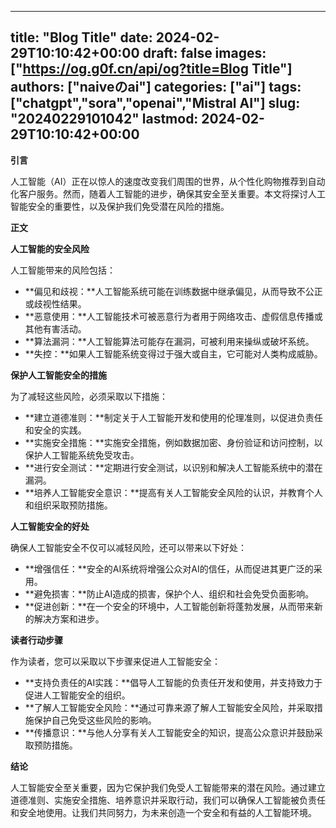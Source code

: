 
---
title: "Blog Title"
date: 2024-02-29T10:10:42+00:00
draft: false
images: ["https://og.g0f.cn/api/og?title=Blog Title"]
authors: ["naiveのai"]
categories: ["ai"]
tags: ["chatgpt","sora","openai","Mistral AI"]
slug: "20240229101042"
lastmod: 2024-02-29T10:10:42+00:00
---
**引言**

人工智能（AI）正在以惊人的速度改变我们周围的世界，从个性化购物推荐到自动化客户服务。然而，随着人工智能的进步，确保其安全至关重要。本文将探讨人工智能安全的重要性，以及保护我们免受潜在风险的措施。

**正文**

**人工智能的安全风险**

人工智能带来的风险包括：

* **偏见和歧视：**人工智能系统可能在训练数据中继承偏见，从而导致不公正或歧视性结果。
* **恶意使用：**人工智能技术可被恶意行为者用于网络攻击、虚假信息传播或其他有害活动。
* **算法漏洞：**人工智能算法可能存在漏洞，可被利用来操纵或破坏系统。
* **失控：**如果人工智能系统变得过于强大或自主，它可能对人类构成威胁。

**保护人工智能安全的措施**

为了减轻这些风险，必须采取以下措施：

* **建立道德准则：**制定关于人工智能开发和使用的伦理准则，以促进负责任和安全的实践。
* **实施安全措施：**实施安全措施，例如数据加密、身份验证和访问控制，以保护人工智能系统免受攻击。
* **进行安全测试：**定期进行安全测试，以识别和解决人工智能系统中的潜在漏洞。
* **培养人工智能安全意识：**提高有关人工智能安全风险的认识，并教育个人和组织采取预防措施。

**人工智能安全的好处**

确保人工智能安全不仅可以减轻风险，还可以带来以下好处：

* **增强信任：**安全的AI系统将增强公众对AI的信任，从而促进其更广泛的采用。
* **避免损害：**防止AI造成的损害，保护个人、组织和社会免受负面影响。
* **促进创新：**在一个安全的环境中，人工智能创新将蓬勃发展，从而带来新的解决方案和进步。

**读者行动步骤**

作为读者，您可以采取以下步骤来促进人工智能安全：

* **支持负责任的AI实践：**倡导人工智能的负责任开发和使用，并支持致力于促进人工智能安全的组织。
* **了解人工智能安全风险：**通过可靠来源了解人工智能安全风险，并采取措施保护自己免受这些风险的影响。
* **传播意识：**与他人分享有关人工智能安全的知识，提高公众意识并鼓励采取预防措施。

**结论**

人工智能安全至关重要，因为它保护我们免受人工智能带来的潜在风险。通过建立道德准则、实施安全措施、培养意识并采取行动，我们可以确保人工智能被负责任和安全地使用。让我们共同努力，为未来创造一个安全和有益的人工智能环境。